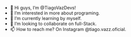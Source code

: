 - 👋 Hi guys, I’m @TiagoVazDevs! 
- 👀 I’m interested in more about programing.
- 🌱 I’m currently learning by myself.
- 💞️ I’m looking to collaborate on full-Stack.
- 📫 How to reach me? On Instagram @tiago.vazz.oficial.
  
<!---
TiagoVazDevs/TiagoVazDevs is a ✨ special ✨ repository because its `README.md` (this file) appears on your GitHub profile.
You can click the Preview link to take a look at your changes.
--->
